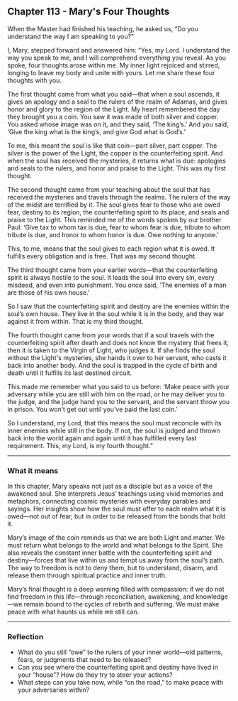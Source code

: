 ## Chapter 113 - Mary's Four Thoughts

When the Master had finished his teaching, he asked us, “Do you understand the way I am speaking to you?”

I, Mary, stepped forward and answered him: “Yes, my Lord. I understand the way you speak to me, and I will comprehend everything you reveal. As you spoke, four thoughts arose within me. My inner light rejoiced and stirred, longing to leave my body and unite with yours. Let me share these four thoughts with you.

The first thought came from what you said—that when a soul ascends, it gives an apology and a seal to the rulers of the realm of Adamas, and gives honor and glory to the region of the Light. My heart remembered the day they brought you a coin. You saw it was made of both silver and copper. You asked whose image was on it, and they said, ‘The king’s.’ And you said, ‘Give the king what is the king’s, and give God what is God’s.’

To me, this meant the soul is like that coin—part silver, part copper. The silver is the power of the Light, the copper is the counterfeiting spirit. And when the soul has received the mysteries, it returns what is due: apologies and seals to the rulers, and honor and praise to the Light. This was my first thought.

The second thought came from your teaching about the soul that has received the mysteries and travels through the realms. The rulers of the way of the midst are terrified by it. The soul gives fear to those who are owed fear, destiny to its region, the counterfeiting spirit to its place, and seals and praise to the Light. This reminded me of the words spoken by our brother Paul: ‘Give tax to whom tax is due, fear to whom fear is due, tribute to whom tribute is due, and honor to whom honor is due. Owe nothing to anyone.’ 

This, to me, means that the soul gives to each region what it is owed. It fulfills every obligation and is free. That was my second thought.

The third thought came from your earlier words—that the counterfeiting spirit is always hostile to the soul. It leads the soul into every sin, every misdeed, and even into punishment. You once said, ‘The enemies of a man are those of his own house.’ 

So I saw that the counterfeiting spirit and destiny are the enemies within the soul’s own house. They live in the soul while it is in the body, and they war against it from within. That is my third thought.

The fourth thought came from your words that if a soul travels with the counterfeiting spirit after death and does not know the mystery that frees it, then it is taken to the Virgin of Light, who judges it. If she finds the soul without the Light's mysteries, she hands it over to her servant, who casts it back into another body. And the soul is trapped in the cycle of birth and death until it fulfills its last destined circuit.

This made me remember what you said to us before: ‘Make peace with your adversary while you are still with him on the road, or he may deliver you to the judge, and the judge hand you to the servant, and the servant throw you in prison. You won’t get out until you’ve paid the last coin.’

So I understand, my Lord, that this means the soul must reconcile with its inner enemies while still in the body. If not, the soul is judged and thrown back into the world again and again until it has fulfilled every last requirement. This, my Lord, is my fourth thought.”

---

### What it means

In this chapter, Mary speaks not just as a disciple but as a voice of the awakened soul. She interprets Jesus’ teachings using vivid memories and metaphors, connecting cosmic mysteries with everyday parables and sayings. Her insights show how the soul must offer to each realm what it is owed—not out of fear, but in order to be released from the bonds that hold it.

Mary’s image of the coin reminds us that we are both Light and matter. We must return what belongs to the world and what belongs to the Spirit. She also reveals the constant inner battle with the counterfeiting spirit and destiny—forces that live within us and tempt us away from the soul’s path. The way to freedom is not to deny them, but to understand, disarm, and release them through spiritual practice and inner truth.

Mary’s final thought is a deep warning filled with compassion: if we do not find freedom in this life—through reconciliation, awakening, and knowledge—we remain bound to the cycles of rebirth and suffering. We must make peace with what haunts us while we still can.

---

### Reflection

* What do you still “owe” to the rulers of your inner world—old patterns, fears, or judgments that need to be released?
* Can you see where the counterfeiting spirit and destiny have lived in your “house”? How do they try to steer your actions?
* What steps can you take now, while “on the road,” to make peace with your adversaries within?
```
